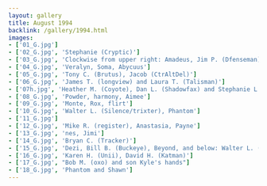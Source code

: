 ```yaml
---
layout: gallery
title: August 1994
backlink: /gallery/1994.html
images:
- ['01_G.jpg']
- ['02_G.jpg', 'Stephanie (Cryptic)']
- ['03_G.jpg', 'Clockwise from upper right: Amadeus, Jim P. (Dfenseman), Bob M. (oxo) and son Kyle, Dan L. (Shadowfax)']
- ['04_G.jpg', 'Veralyn, Soma, Abycuus']
- ['05_G.jpg', 'Tony C. (Brutus), Jacob (CtrAltDel)']
- ['06_G.jpg', 'James T. (longview) and Laura T. (Talisman)']
- ['07h.jpg', 'Heather M. (Coyote), Dan L. (Shadowfax) and Stephanie L. (Pocahntas)']
- ['08_G.jpg', 'Powder, harmony, Aimee']
- ['09_G.jpg', 'Monte, Rox, flirt']
- ['10_G.jpg', 'Walter L. (Silence/trixter), Phantom']
- ['11_G.jpg']
- ['12_G.jpg', 'Mike R. (register), Anastasia, Payne']
- ['13_G.jpg', 'nes, Jimi']
- ['14_G.jpg', 'Bryan C. (Tracker)']
- ['15_G.jpg', 'Dezi, Bill B. (Buckeye), Beyond, and below: Walter L. (Silence/trixter)']
- ['16_G.jpg', 'Karen H. (Unii), David H. (Katman)']
- ['17_G.jpg', "Bob M. (oxo) and son Kyle's hands"]
- ['18_G.jpg', 'Phantom and Shawn']
---
```


